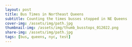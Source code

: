 ```yaml
---
layout: post
title: Bus Times in Northeast Queens
subtitle: Counting the times busses stopped in NE Queens
cover-img: /assets/img/path.jpg
thumbnail-img: /assets/img/thumb_busstops_012022.png
share-img: /assets/img/path.jpg
tags: [bus, queens, nyc, test]
---
```


<!doctype html>
<html lang="en">
    <head>
        <meta charset="utf-8">
        <meta http-equiv="X-UA-Compatible" content="IE=edge">
        <!-- Mobile meta tags to go in head-->
        <meta name="HandheldFriendly" content="True">
        <meta name="viewport" content="width=device-width, initial-scale=1.0, maximum-scale=1.0, user-scalable=no" />
        <meta name="MobileOptimized" content="320"/>
        <meta name="apple-mobile-web-app-capable" content="yes">
        <meta http-equiv="cleartype" content="on">
        <meta name="mobile-web-app-capable" content="yes">
        <link rel="stylesheet" href="css/leaflet.css">
        <link rel="stylesheet" href="css/qgis2web.css"><link rel="stylesheet" href="css/fontawesome-all.min.css">
        <style>
        #map {
            width: 1899px;
            height: 945px;
        }
        </style>
        <title>Count of Bus Times in NE Queens, New York City</title>
    </head>
    <body>
        <div id="map">
        </div>
        <script src="js/qgis2web_expressions.js"></script>
        <script src="js/leaflet.js"></script>
        <script src="js/leaflet.rotatedMarker.js"></script>
        <script src="js/leaflet.pattern.js"></script>
        <script src="js/leaflet-hash.js"></script>
        <script src="js/Autolinker.min.js"></script>
        <script src="js/rbush.min.js"></script>
        <script src="js/labelgun.min.js"></script>
        <script src="js/labels.js"></script>
        <script src="data/EasternQueensNeighborhoods_1.js"></script>
        <script src="data/LongIslandRailRoadLIRR_2.js"></script>
        <script src="data/LocalBusRoutes_3.js"></script>
        <script src="data/StopTimes_4.js"></script>
        <script>
        var map = L.map('map', {
            zoomControl:true, maxZoom:28, minZoom:1
        }).fitBounds([[40.72288200038713,-73.83421470923707],[40.78848953439604,-73.69879513436415]]);
        var hash = new L.Hash(map);
        map.attributionControl.setPrefix('<a href="https://github.com/tomchadwin/qgis2web" target="_blank">qgis2web</a> &middot; <a href="https://leafletjs.com" title="A JS library for interactive maps">Leaflet</a> &middot; <a href="https://qgis.org">QGIS</a>');
        var autolinker = new Autolinker({truncate: {length: 30, location: 'smart'}});
        var bounds_group = new L.featureGroup([]);
        function setBounds() {
        }
        map.createPane('pane_OSMStandard_0');
        map.getPane('pane_OSMStandard_0').style.zIndex = 400;
        var layer_OSMStandard_0 = L.tileLayer('http://tile.openstreetmap.org/{z}/{x}/{y}.png', {
            pane: 'pane_OSMStandard_0',
            opacity: 1.0,
            attribution: '<a href="https://www.openstreetmap.org/copyright">© OpenStreetMap contributors, CC-BY-SA</a>',
            minZoom: 1,
            maxZoom: 28,
            minNativeZoom: 0,
            maxNativeZoom: 19
        });
        layer_OSMStandard_0;
        map.addLayer(layer_OSMStandard_0);
        function pop_EasternQueensNeighborhoods_1(feature, layer) {
        }

        function style_EasternQueensNeighborhoods_1_0() {
            return {
                pane: 'pane_EasternQueensNeighborhoods_1',
                opacity: 1,
                color: 'rgba(255,111,88,1.0)',
                dashArray: '',
                lineCap: 'butt',
                lineJoin: 'miter',
                weight: 4.0, 
                fill: true,
                fillOpacity: 1,
                fillColor: 'rgba(0,147,164,0.0)',
                interactive: true,
            }
        }
        map.createPane('pane_EasternQueensNeighborhoods_1');
        map.getPane('pane_EasternQueensNeighborhoods_1').style.zIndex = 401;
        map.getPane('pane_EasternQueensNeighborhoods_1').style['mix-blend-mode'] = 'normal';
        var layer_EasternQueensNeighborhoods_1 = new L.geoJson(json_EasternQueensNeighborhoods_1, {
            attribution: '',
            interactive: true,
            dataVar: 'json_EasternQueensNeighborhoods_1',
            layerName: 'layer_EasternQueensNeighborhoods_1',
            pane: 'pane_EasternQueensNeighborhoods_1',
            onEachFeature: pop_EasternQueensNeighborhoods_1,
            style: style_EasternQueensNeighborhoods_1_0,
        });
        bounds_group.addLayer(layer_EasternQueensNeighborhoods_1);
        map.addLayer(layer_EasternQueensNeighborhoods_1);
        function pop_LongIslandRailRoadLIRR_2(feature, layer) {
            var popupContent = '<table>\
                    <tr>\
                        <th scope="row">Route Name</th>\
                        <td>' + (feature.properties['route_long'] !== null ? autolinker.link(feature.properties['route_long'].toLocaleString()) : '') + '</td>\
                    </tr>\
                </table>';
            layer.bindPopup(popupContent, {maxHeight: 400});
        }

        function style_LongIslandRailRoadLIRR_2_0() {
            return {
                pane: 'pane_LongIslandRailRoadLIRR_2',
                opacity: 1,
                color: 'rgba(0,82,88,1.0)',
                dashArray: '',
                lineCap: 'square',
                lineJoin: 'bevel',
                weight: 3.0,
                fillOpacity: 0,
                interactive: true,
            }
        }
        map.createPane('pane_LongIslandRailRoadLIRR_2');
        map.getPane('pane_LongIslandRailRoadLIRR_2').style.zIndex = 402;
        map.getPane('pane_LongIslandRailRoadLIRR_2').style['mix-blend-mode'] = 'normal';
        var layer_LongIslandRailRoadLIRR_2 = new L.geoJson(json_LongIslandRailRoadLIRR_2, {
            attribution: '',
            interactive: true,
            dataVar: 'json_LongIslandRailRoadLIRR_2',
            layerName: 'layer_LongIslandRailRoadLIRR_2',
            pane: 'pane_LongIslandRailRoadLIRR_2',
            onEachFeature: pop_LongIslandRailRoadLIRR_2,
            style: style_LongIslandRailRoadLIRR_2_0,
        });
        bounds_group.addLayer(layer_LongIslandRailRoadLIRR_2);
        map.addLayer(layer_LongIslandRailRoadLIRR_2);
        function pop_LocalBusRoutes_3(feature, layer) {
            var popupContent = '<table>\
                    <tr>\
                        <th scope="row">Route ID</th>\
                        <td>' + (feature.properties['route_shor'] !== null ? autolinker.link(feature.properties['route_shor'].toLocaleString()) : '') + '</td>\
                    </tr>\
                </table>';
            layer.bindPopup(popupContent, {maxHeight: 400});
        }

        function style_LocalBusRoutes_3_0() {
            return {
                pane: 'pane_LocalBusRoutes_3',
                opacity: 1,
                color: 'rgba(85,186,191,1.0)',
                dashArray: '',
                lineCap: 'square',
                lineJoin: 'bevel',
                weight: 6.0,
                fillOpacity: 0,
                interactive: true,
            }
        }
        map.createPane('pane_LocalBusRoutes_3');
        map.getPane('pane_LocalBusRoutes_3').style.zIndex = 403;
        map.getPane('pane_LocalBusRoutes_3').style['mix-blend-mode'] = 'normal';
        var layer_LocalBusRoutes_3 = new L.geoJson(json_LocalBusRoutes_3, {
            attribution: '',
            interactive: true,
            dataVar: 'json_LocalBusRoutes_3',
            layerName: 'layer_LocalBusRoutes_3',
            pane: 'pane_LocalBusRoutes_3',
            onEachFeature: pop_LocalBusRoutes_3,
            style: style_LocalBusRoutes_3_0,
        });
        bounds_group.addLayer(layer_LocalBusRoutes_3);
        map.addLayer(layer_LocalBusRoutes_3);
        function pop_StopTimes_4(feature, layer) {
            var popupContent = '<table>\
                    <tr>\
                        <th scope="row">Stop ID</th>\
                        <td>' + (feature.properties['stop_id'] !== null ? autolinker.link(feature.properties['stop_id'].toLocaleString()) : '') + '</td>\
                    </tr>\
                    <tr>\
                        <th scope="row">Stop Times Count</th>\
                        <td>' + (feature.properties['COUNT_stop'] !== null ? autolinker.link(feature.properties['COUNT_stop'].toLocaleString()) : '') + '</td>\
                    </tr>\
                </table>';
            layer.bindPopup(popupContent, {maxHeight: 400});
        }

        function style_StopTimes_4_0(feature) {
            if (feature.properties['COUNT_stop'] >= 1.000000 && feature.properties['COUNT_stop'] <= 401.000000 ) {
                return {
                pane: 'pane_StopTimes_4',
                radius: 5.600000000000001,
                opacity: 1,
                color: 'rgba(35,35,35,1.0)',
                dashArray: '',
                lineCap: 'butt',
                lineJoin: 'miter',
                weight: 1,
                fill: true,
                fillOpacity: 1,
                fillColor: 'rgba(254,224,210,1.0)',
                interactive: true,
            }
            }
            if (feature.properties['COUNT_stop'] >= 401.000000 && feature.properties['COUNT_stop'] <= 820.000000 ) {
                return {
                pane: 'pane_StopTimes_4',
                radius: 10.2,
                opacity: 1,
                color: 'rgba(35,35,35,1.0)',
                dashArray: '',
                lineCap: 'butt',
                lineJoin: 'miter',
                weight: 1,
                fill: true,
                fillOpacity: 1,
                fillColor: 'rgba(252,146,114,1.0)',
                interactive: true,
            }
            }
            if (feature.properties['COUNT_stop'] >= 820.000000 && feature.properties['COUNT_stop'] <= 1816.000000 ) {
                return {
                pane: 'pane_StopTimes_4',
                radius: 16.0,
                opacity: 1,
                color: 'rgba(35,35,35,1.0)',
                dashArray: '',
                lineCap: 'butt',
                lineJoin: 'miter',
                weight: 1,
                fill: true,
                fillOpacity: 1,
                fillColor: 'rgba(222,45,38,1.0)',
                interactive: true,
            }
            }
        }
        map.createPane('pane_StopTimes_4');
        map.getPane('pane_StopTimes_4').style.zIndex = 404;
        map.getPane('pane_StopTimes_4').style['mix-blend-mode'] = 'normal';
        var layer_StopTimes_4 = new L.geoJson(json_StopTimes_4, {
            attribution: '',
            interactive: true,
            dataVar: 'json_StopTimes_4',
            layerName: 'layer_StopTimes_4',
            pane: 'pane_StopTimes_4',
            onEachFeature: pop_StopTimes_4,
            pointToLayer: function (feature, latlng) {
                var context = {
                    feature: feature,
                    variables: {}
                };
                return L.circleMarker(latlng, style_StopTimes_4_0(feature));
            },
        });
        bounds_group.addLayer(layer_StopTimes_4);
        map.addLayer(layer_StopTimes_4);
            var title = new L.Control();
            title.onAdd = function (map) {
                this._div = L.DomUtil.create('div', 'info');
                this.update();
                return this._div;
            };
            title.update = function () {
                this._div.innerHTML = '<h2>Count of Bus Times in NE Queens, New York City</h2>';
            };
            title.addTo(map);
            var abstract = new L.Control({'position':'topright'});
            abstract.onAdd = function (map) {
                this._div = L.DomUtil.create('div',
                'leaflet-control abstract');
                this._div.id = 'abstract'
                    this._div.setAttribute("onmouseenter", "abstract.show()");
                    this._div.setAttribute("onmouseleave", "abstract.hide()");
                    this.hide();
                    return this._div;
                };
                abstract.hide = function () {
                    this._div.classList.remove("abstractUncollapsed");
                    this._div.classList.add("abstract");
                    this._div.innerHTML = 'i'
                }
                abstract.show = function () {
                    this._div.classList.remove("abstract");
                    this._div.classList.add("abstractUncollapsed");
                    this._div.innerHTML = 'This map shows the count of bus times by stop (only local route) in northeast Queens, New York City. Meaning this show the number of times a bus stopped at a bus stop. Transit data is from January 11, 2022 and it comes from the MTA: http://web.mta.info/developers/developer-data-terms.html#data<br />A key point from this map is that bus routes vary by bus stop. ';
            };
            abstract.addTo(map);
        var baseMaps = {};
        L.control.layers(baseMaps,{'Stop Times<br /><table><tr><td style="text-align: center;"><img src="legend/StopTimes_4_14010.png" /></td><td>1 - 401</td></tr><tr><td style="text-align: center;"><img src="legend/StopTimes_4_4018201.png" /></td><td>401 - 820</td></tr><tr><td style="text-align: center;"><img src="legend/StopTimes_4_82018162.png" /></td><td>820 - 1816</td></tr></table>': layer_StopTimes_4,'<img src="legend/LocalBusRoutes_3.png" /> Local Bus Routes': layer_LocalBusRoutes_3,'<img src="legend/LongIslandRailRoadLIRR_2.png" /> Long Island Rail Road (LIRR)': layer_LongIslandRailRoadLIRR_2,'<img src="legend/EasternQueensNeighborhoods_1.png" /> Eastern Queens Neighborhoods': layer_EasternQueensNeighborhoods_1,"OSM Standard": layer_OSMStandard_0,},{collapsed:false}).addTo(map);
        setBounds();
        var i = 0;
        layer_LongIslandRailRoadLIRR_2.eachLayer(function(layer) {
            var context = {
                feature: layer.feature,
                variables: {}
            };
            layer.bindTooltip((layer.feature.properties['route_long'] !== null?String('<div style="color: #000000; font-size: 10pt; font-family: \'MS Shell Dlg 2\', sans-serif;">' + layer.feature.properties['route_long']) + '</div>':''), {permanent: true, offset: [-0, -16], className: 'css_LongIslandRailRoadLIRR_2'});
            labels.push(layer);
            totalMarkers += 1;
              layer.added = true;
              addLabel(layer, i);
              i++;
        });
        var i = 0;
        layer_LocalBusRoutes_3.eachLayer(function(layer) {
            var context = {
                feature: layer.feature,
                variables: {}
            };
            layer.bindTooltip((layer.feature.properties['route_shor'] !== null?String('<div style="color: #000000; font-size: 10pt; font-family: \'MS Shell Dlg 2\', sans-serif;">' + layer.feature.properties['route_shor']) + '</div>':''), {permanent: true, offset: [-0, -16], className: 'css_LocalBusRoutes_3'});
            labels.push(layer);
            totalMarkers += 1;
              layer.added = true;
              addLabel(layer, i);
              i++;
        });
        resetLabels([layer_EasternQueensNeighborhoods_1,layer_LongIslandRailRoadLIRR_2,layer_LocalBusRoutes_3]);
        map.on("zoomend", function(){
            resetLabels([layer_EasternQueensNeighborhoods_1,layer_LongIslandRailRoadLIRR_2,layer_LocalBusRoutes_3]);
        });
        map.on("layeradd", function(){
            resetLabels([layer_EasternQueensNeighborhoods_1,layer_LongIslandRailRoadLIRR_2,layer_LocalBusRoutes_3]);
        });
        map.on("layerremove", function(){
            resetLabels([layer_EasternQueensNeighborhoods_1,layer_LongIslandRailRoadLIRR_2,layer_LocalBusRoutes_3]);
        });
        </script>
    </body>
</html>
